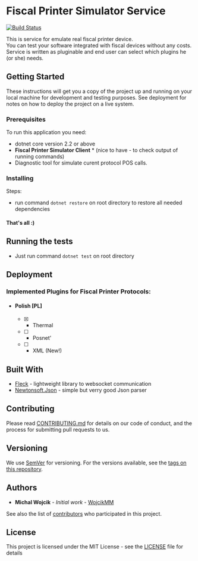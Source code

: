 # Fiscal Printer Simulator Service
[![Build Status](https://travis-ci.org/fiscal-printer-simulator/Fiscal-Printer-Simulator-Service.svg?branch=master)](https://travis-ci.org/fiscal-printer-simulator/Fiscal-Printer-Simulator-Service)

This is service for emulate real fiscal printer device.  
You can test your software integrated with fiscal devices without any costs.
Service is written as pluginable and end user can select which plugins he (or she) needs.

## Getting Started

These instructions will get you a copy of the project up and running on your local machine for development and testing purposes. See deployment for notes on how to deploy the project on a live system.

### Prerequisites

To run this application you need:
* dotnet core version 2.2 or above
* __Fiscal Printer Simulator Client__ * (nice to have - to check output of running commands)
* Diagnostic tool for simulate curent protocol POS calls. 

### Installing

Steps:
* run command `dotnet restore` on root directory to restore all needed dependencies 

#### That's all :)

## Running the tests

* Just run command `dotnet test` on root directory 

## Deployment

### Implemented Plugins for Fiscal Printer Protocols:
- #### Polish __[PL]__
  - [x] - Thermal  
  - [ ] - Posnet'  
  - [ ] - XML (New!)  

## Built With
* [Fleck](https://github.com/statianzo/Fleck) - lightweight library to websocket communication
* [Newtonsoft.Json](https://github.com/JamesNK/Newtonsoft.Json) - simple but verry good Json parser

## Contributing

Please read [CONTRIBUTING.md](CONTRIBUTING.md) for details on our code of conduct, and the process for submitting pull requests to us.

## Versioning

We use [SemVer](http://semver.org/) for versioning. For the versions available, see the [tags on this repository](https://github.com/fiscal-printer-simulator/Fiscal-Printer-Simulator-Service/tags). 

## Authors

* **Michal Wojcik** - *Initial work* - [WojcikMM](https://github.com/WojcikMM)

See also the list of [contributors](https://github.com/fiscal-printer-simulator/Fiscal-Printer-Simulator-Service/graphs/contributors) who participated in this project.

## License

This project is licensed under the MIT License - see the [LICENSE](LICENSE) file for details
